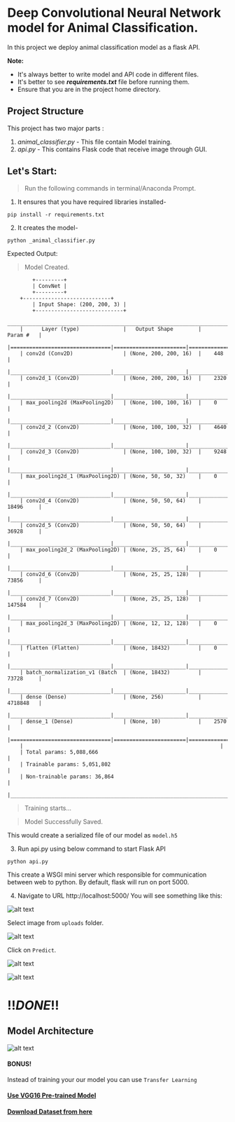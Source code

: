 # Deep Convolutional Neural Network model for Animal Classification.

In this project we deploy animal classification model as a flask API.

**Note:** 
- It's always better to write model and API code in different files.
- It's better to see ***requirements.txt*** file before running them.
- Ensure that you are in the project home directory.

## Project Structure
This project has two major parts :
1. _animal_classifier.py_ - This file contain Model training.
2. _api.py_ - This contains Flask code that receive image through GUI.


## Let's Start:

> Run the following commands in terminal/Anaconda Prompt.

1. It ensures that you have required libraries installed-
```
pip install -r requirements.txt
```

2. It creates the model-
```
python _animal_classifier.py
```
Expected Output:

> Model Created.

```
    	+---------+
    	| ConvNet |
    	+---------+
	+----------------------------+
    	| Input Shape: (200, 200, 3) |
    	+----------------------------+
	_________________________________________________________________________
	|      Layer (type)              |   Output Shape        |    Param #   |
	|================================|=======================|==============|
	| conv2d (Conv2D)                | (None, 200, 200, 16)  |    448       |
	|________________________________|_______________________|______________|
	| conv2d_1 (Conv2D)              | (None, 200, 200, 16)  |    2320      |
	|________________________________|_______________________|______________|
	| max_pooling2d (MaxPooling2D)   | (None, 100, 100, 16)  |    0         |
	|________________________________|_______________________|______________|
	| conv2d_2 (Conv2D)              | (None, 100, 100, 32)  |    4640      |
	|________________________________|_______________________|______________|
	| conv2d_3 (Conv2D)              | (None, 100, 100, 32)  |    9248      |
	|________________________________|_______________________|______________|
	| max_pooling2d_1 (MaxPooling2D) | (None, 50, 50, 32)    |    0         |
	|________________________________|_______________________|______________|
	| conv2d_4 (Conv2D)              | (None, 50, 50, 64)    |    18496     |
	|________________________________|_______________________|______________|
	| conv2d_5 (Conv2D)              | (None, 50, 50, 64)    |    36928     |
	|________________________________|_______________________|______________|
	| max_pooling2d_2 (MaxPooling2D) | (None, 25, 25, 64)    |    0         |
	|________________________________|_______________________|______________|
	| conv2d_6 (Conv2D)              | (None, 25, 25, 128)   |    73856     |
	|________________________________|_______________________|______________|
	| conv2d_7 (Conv2D)              | (None, 25, 25, 128)   |    147584    |
	|________________________________|_______________________|______________|
	| max_pooling2d_3 (MaxPooling2D) | (None, 12, 12, 128)   |    0         |
	|________________________________|_______________________|______________|
	| flatten (Flatten)              | (None, 18432)         |    0         |
	|________________________________|_______________________|______________|
	| batch_normalization_v1 (Batch  | (None, 18432)         |    73728     |
	|________________________________|_______________________|______________|
	| dense (Dense)                  | (None, 256)           |    4718848   |
	|________________________________|_______________________|______________|
	| dense_1 (Dense)                | (None, 10)            |    2570      |
	|================================|=======================|==============|
	|	 	                                                        | 
	| Total params: 5,088,666                                               |
	| Trainable params: 5,051,802                                           |
	| Non-trainable params: 36,864                                          |
	|_______________________________________________________________________|
```

> Training starts...

> Model Successfully Saved.

This would create a serialized file of our model as `model.h5`

3. Run api.py using below command to start Flask API
```
python api.py
```

This create a WSGI mini server which responsible for communication between web to python.
By default, flask will run on port 5000.

4. Navigate to URL http://localhost:5000/
You will see something like this:

![alt text](https://github.com/Girrajjangid/Machine-learning-projects-deployment/blob/master/02.%20AnimalClassifier(Deployment_API)/assets/8.png)

Select image from `uploads` folder.

![alt text](https://github.com/Girrajjangid/Machine-learning-projects-deployment/blob/master/02.%20AnimalClassifier(Deployment_API)/assets/9.png)

Click on `Predict`.

![alt text](https://github.com/Girrajjangid/Machine-learning-projects-deployment/blob/master/02.%20AnimalClassifier(Deployment_API)/assets/10.png)


![alt text](https://github.com/Girrajjangid/Machine-learning-projects-deployment/blob/master/02.%20AnimalClassifier(Deployment_API)/assets/11.png)

# !!_DONE_!!

## Model Architecture

![alt text](https://github.com/Girrajjangid/Machine-learning-projects-deployment/blob/master/02.%20AnimalClassifier(Deployment_API)/assets/2.png)

#### BONUS!
Instead of training your our model you can use `Transfer Learning` 
#### [Use VGG16 Pre-trained Model](https://github.com/Girrajjangid/Machine-Learning-from-Scratch/tree/master/Transfer%20Learning)


#### [Download Dataset from here](https://www.kaggle.com/alessiocorrado99/animals10)
